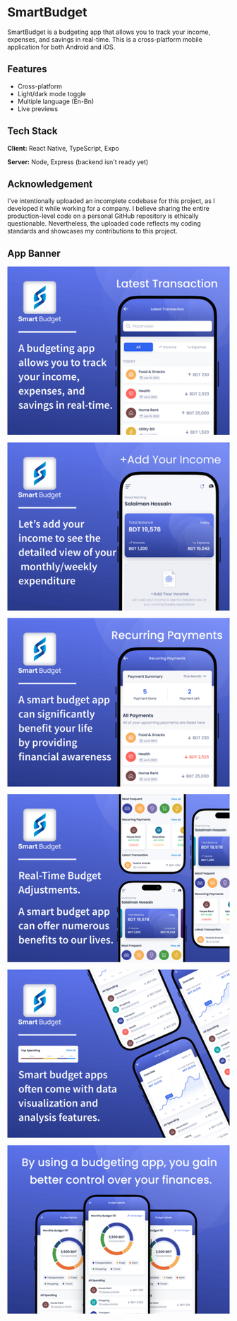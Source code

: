 
# SmartBudget

SmartBudget is a budgeting app that allows you to track your income, expenses, and savings in real-time. This is a cross-platform mobile application for both Android and iOS.


## Features

- Cross-platform
- Light/dark mode toggle
- Multiple language (En-Bn)
- Live previews



## Tech Stack

**Client:** React Native, TypeScript, Expo

**Server:** Node, Express (backend isn't ready yet)

## Acknowledgement

I've intentionally uploaded an incomplete codebase for this project, as I developed it while working for a company. I believe sharing the entire production-level code on a personal GitHub repository is ethically questionable.
Nevertheless, the uploaded code reflects my coding standards and showcases my contributions to this project.

## App Banner

![Banner 1](https://github.com/h-Hasib/SmartBudget/blob/main/app-banner/Latest%20Transaction.png)

![Banner 2](https://github.com/h-Hasib/SmartBudget/blob/main/app-banner/Income%20app.png)

![Banner 3](https://github.com/h-Hasib/SmartBudget/blob/main/app-banner/Recurring%20Payments%20app.png)

![Banner 4](https://github.com/h-Hasib/SmartBudget/blob/main/app-banner/Smart%20budget%20app.png)

![Banner 5](https://github.com/h-Hasib/SmartBudget/blob/main/app-banner/All%20Spendings.png)

![Banner 6](https://github.com/h-Hasib/SmartBudget/blob/main/app-banner/using%20a%20budgeting%20app.png)

